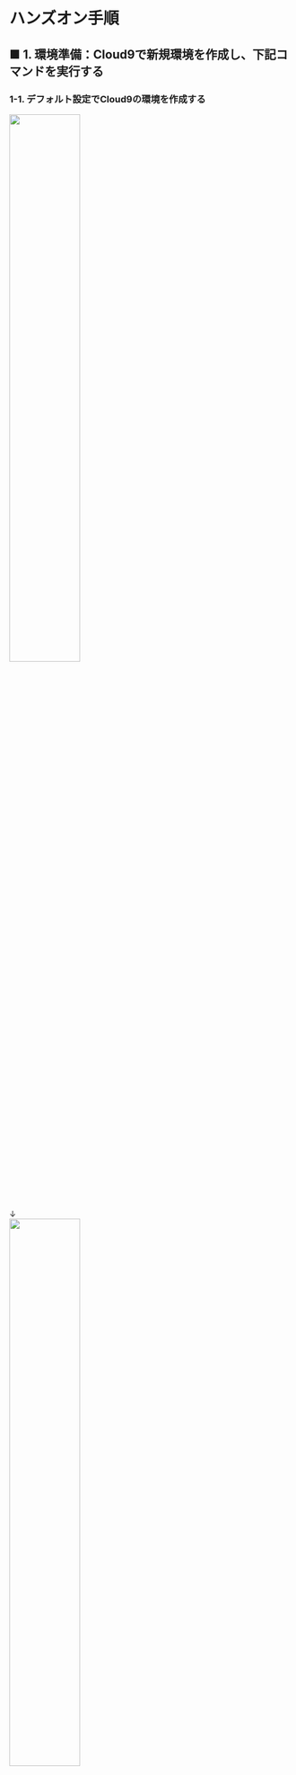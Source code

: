 # ハンズオン手順

## ■ 1. 環境準備：Cloud9で新規環境を作成し、下記コマンドを実行する

### 1-1. デフォルト設定でCloud9の環境を作成する

<img src="./pr_image/cloud9_1.png" width=50%><br>
↓  
<img src="./pr_image/cloud9_2.png" width=50%><br>
↓  
<img src="./pr_image/cloud9_3.png" width=50%><br>
↓  
<img src="./pr_image/cloud9_4.png" width=50%><br>
↓  
<img src="./pr_image/cloud9_5.png" width=50%><br>
↓  
<img src="./pr_image/cloud9_6.png" width=50%><br>

### 1-2. 下記の初期化手順を実施する

```bash
git clone https://github.com/ryoishim/LINExAWSServerless.git
cd LINExAWSServerless
ls -l
sudo update-alternatives --config python ## python3.6を選択
sudo pip install boto3
```

## ■ 2. Rekognition環境構築

投稿された画像と、偉人の一致度を判定するための環境を構築します。  
今回は事前に登録されたデータセットとの一致度を判定する、 `Collection` 機能を利用します。  
https://docs.aws.amazon.com/ja_jp/rekognition/latest/dg/collections.html  
作成用のスクリプトを準備済みですので、下記の通り実行してみてください。  
また、余裕があれば各スクリプト内でどのような処理を実施しているか確認してみてください。

### 2-1. コレクション/S3バケット作成/オブジェクトアップロード

```bash
./00_init.sh
python 01_create_collection.py
python 02_describe_collection.py
python 03_create_bucket.py
./04_upload_object.sh
python 05_index_faces.py
```
### 2-2. (optional)テストしてみよう

該当のS3バケットにinput.jpgという名前でファイルをアップロードし、下記のコマンドを実行してみてください。

```bash
python 06_search_faces_by_image.py
```

下記のような標準出力が得られると、正しく動作しています。  
下記の例だと、mig_53.jpgが最も似ている画像で、その精度は28.14%と推定されています。

```bash
$ python 06_search_faces_by_image.py
Matching faces
FileKey:mig_53.jpg
FaceId:34dd53ad-a30f-4a01-af63-933332c3402f
Similarity: 28.14%
```
## ■ 3. DynamoDBテーブル構築

LINE Messaging APIから送信されるPayloadを保管するDynamoDBテーブルを作成します。

### 3-1. DynamoDBテーブル構築(LINE Table)

<img src="./pr_image/ddb_1.png" width=50%><br>
↓  
<img src="./pr_image/ddb_2.png" width=50%><br>
↓  
<img src="./pr_image/ddb_3.png" width=50%><br>

DynamoDBはテーブル名の大文字小文字を判定する仕様(CaseSensitive)であることにご注意ください

## ■ 4. Lambda Function作成

### 4-1. Lambda用IAMロール作成

LambdaからDynamoDBにアイテムをPutしたり、Rekognitionを呼び出したりする、また様々な機能を組み合わせる上で認可の仕組みが必要となります。  
AWSでは、IAMロールを使って実現することができます。  
今回は、Lambda Functionを作成する前に必要なIAMロールを作成します。

<img src="./pr_image/lambda_1.png" width=50%><br>
↓  
<img src="./pr_image/lambda_2.png" width=50%><br>
↓  
<img src="./pr_image/lambda_3.png" width=50%><br>
↓  
<img src="./pr_image/lambda_4.png" width=50%><br>
↓  
<img src="./pr_image/lambda_5.png" width=50%><br>

### 4-2. Lambda Function作成

さて、Lambda Function用のIAMロールが作成できたので、実際にLambda Functionを作成します。  
サンプルコードを、cloneされたリポジトリ内に格納されている `function.py` としてご提供しております。  
下記手順のとおり、 `Python3.6` 環境でLambda Functionを作成し、GUIウィンドウより該当のコードをLambdaに設定してください。

<img src="./pr_image/lambda_6.png" width=50%><br>
↓  
<img src="./pr_image/lambda_7.png" width=50%><br>
↓  
<img src="./pr_image/lambda_8.png" width=50%><br>
↓  
<img src="./pr_image/lambda_9.png" width=50%><br>

本来であれば、この時点でLambdaに対してSample Eventを与えてテストを実行しますが、本コードではLINEのAuthentication Tokenが必要となるため先に進みます。

## ■ 5. APIGateway作成

LINE Messaging APIからのリクエストをhttpsで受け付け、LambdaにプロキシするためのGatewayが必要となります。  
今回は、シンプルなPUTメソッドをもつAPIgatewayを作成します。

### 5-1. APIGateway作成

作成の流れは、 `API` -> `リソース(/sendimage/)` -> `メソッド(POST)` -> `デプロイ` となります。  
下記の手順に沿って作業してみましょう。

<img src="./pr_image/apigw_1.png" width=50%><br>
↓  
<img src="./pr_image/apigw_2.png" width=50%><br>
↓  
<img src="./pr_image/apigw_3.png" width=50%><br>
↓  
<img src="./pr_image/apigw_4.png" width=50%><br>
↓  
<img src="./pr_image/apigw_5.png" width=50%><br>
↓  
<img src="./pr_image/apigw_6.png" width=50%><br>
↓  
<img src="./pr_image/apigw_7.png" width=50%><br>
↓  
<img src="./pr_image/apigw_8.png" width=50%><br>
↓  
<img src="./pr_image/apigw_9.png" width=50%><br>

## ■ 6. LINE Messanging API設定

### 6-1. LINE Developers側設定

さて、ここまでくるとLINEとの統合を設定することができます。  
下記サイトにアクセスして、右上の `ログイン` ボタンより、ご自身のLINE IDを使ってアカウント作成/ログインしてみましょう。  
https://developers.line.biz/ja/

LINE Messaging APIは、プロバイダー作成 -> チャネル(ログイン/Messaging API/Clova)作成という流れで利用することができ、手順は非常に簡単です。  
プロバイダー名には任意の名前を設定してください。

<img src="./pr_image/line_1.png" width=50%><br>
↓  
<img src="./pr_image/line_2.png" width=50%><br>

アプリ名：AWSSample(など任意の文字列)  
アプリ説明：Rekognition Sample(など任意の文字列)  
大業種/小業種、メールアドレスを入力し、規約に同意して先に進みましょう。
  
作成したチャネルを選択すると、チャネルの設定画面に進みます。  
今回AWS上に作成した基盤と統合するためには、`チャネル基本設定` タブより、下記の3つを設定する必要があります。  

* アクセストークン
  * `再発行` ボタンより発行します。今回は有効期限に24時間を設定します。
* Webhook送信 
  * `編集` ボタン押下 -> `利用する` を選択 -> `更新` ボタンを押下 の順で設定します。
* Webhook URL ※SSLのみ対応 
  * 先ほどデプロイして発行されたAPIGatewayのURLを設定します。
    * ex: https://xxxxxxx.execute-api.ap-northeast-1.amazonaws.com/dev/sendimage
  * 設定後、 `接続確認` ボタンを押下し、正しく動作するか確認するとよいでしょう。

<img src="./pr_image/line_3.png" width=50%><br>

### 6-2. Lambda側設定

これが最後の手順です。  
Lambdaを認証/認可するため、LINE Developers側で発行したアクセストークンをLambda側に設定する必要があります。  
先ほど作成したLambda Functionを開き、 `環境変数` ブロックを探してください。
下記画像の通り、  
変数名： `CHANNEL_ACCESS_TOKEN`  
変数値： `Bearer <LINE Developer's Access Token>`  
を設定してください。

<img src="./pr_image/lambda_token.png" width=50%><br>

## ■ 7. 動作確認

さて、LINE Developers上のQRコードからBotを友達登録して、実際に写真を投げてみましょう。  
下記のような結果が得られたら成功です。  

<img src="./pr_image/result.jpg" width=50%><br>

周囲の参加者のみなさまと一緒に、写真を撮りあってみたりしてもいいかもしれませんね。

## ■ (optional) 8. RekognitionのAPIを使ってより拡張してみよう

今回は事前に用意されたデータセットに対する偉人判定を実施しましたが、  
Rekognitionには他にも様々な機能が搭載されています。  
例えば、以下のようなことを簡単に実現することができます。

* 人物の表情判定をする方法は？
* 写真に写っている人数を数える方法は？
* 人物を有名人であるか判定する方法は？

LINEとAWSが提供するソリューションをうまく組み合わせて、さらなる拡張を考えてみましょう。  
**「可能性はアイデア次第で無限大です！」**

